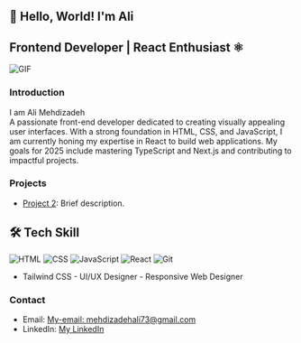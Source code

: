 ## 👋 Hello, World! I'm Ali
## Frontend Developer | React Enthusiast ⚛️
![GIF](https://media.giphy.com/media/qgQUggAC3Pfv687qPC/giphy.gif)


### Introduction
I am Ali Mehdizadeh               
A passionate front-end developer dedicated to creating visually appealing user interfaces. With a strong foundation in HTML, CSS, and JavaScript, I am currently honing my expertise in React to build web applications. My goals for 2025 include mastering TypeScript and Next.js and contributing to impactful projects.

### Projects
- [Project 2](https://github.com/Ali-mehdizadeh73/Camping-Web): Brief description.

## 🛠️ Tech Skill
![HTML](https://img.icons8.com/color/48/000000/html-5.png) ![CSS](https://img.icons8.com/color/48/000000/css3.png) ![JavaScript](https://img.icons8.com/color/48/000000/javascript.png)
![React](https://img.icons8.com/color/48/000000/react-native.png)
![Git](https://img.icons8.com/color/48/000000/git.png)
- Tailwind CSS - UI/UX Designer - Responsive Web Designer
### Contact
- Email: [My-email: mehdizadehali73@gmail.com](mehdizadehali73@gmail.com)
- LinkedIn: [My LinkedIn](https://www.linkedin.com/in/ali-mehdizadeh-40548a315/)
